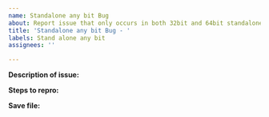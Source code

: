 ```yaml
---
name: Standalone any bit Bug
about: Report issue that only occurs in both 32bit and 64bit standalone.
title: 'Standalone any bit Bug - '
labels: Stand alone any bit
assignees: ''

---
```


**Description of issue:** 

**Steps to repro:** 

**Save file:**
